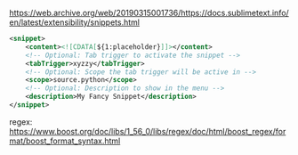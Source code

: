 https://web.archive.org/web/20190315001736/https://docs.sublimetext.info/en/latest/extensibility/snippets.html

```xml
<snippet>
    <content><![CDATA[${1:placeholder}]]></content>
    <!-- Optional: Tab trigger to activate the snippet -->
    <tabTrigger>xyzzy</tabTrigger>
    <!-- Optional: Scope the tab trigger will be active in -->
    <scope>source.python</scope>
    <!-- Optional: Description to show in the menu -->
    <description>My Fancy Snippet</description>
</snippet>
```


regex: https://www.boost.org/doc/libs/1_56_0/libs/regex/doc/html/boost_regex/format/boost_format_syntax.html
